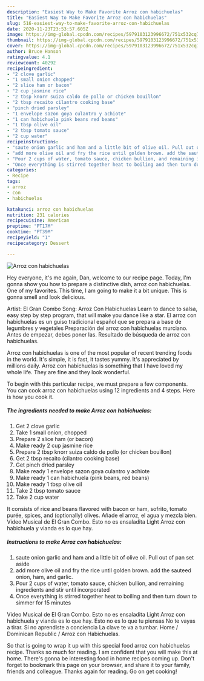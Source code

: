 ```yaml
---
description: "Easiest Way to Make Favorite Arroz con habichuelas"
title: "Easiest Way to Make Favorite Arroz con habichuelas"
slug: 516-easiest-way-to-make-favorite-arroz-con-habichuelas
date: 2020-11-23T23:53:57.605Z
image: https://img-global.cpcdn.com/recipes/5979103123996672/751x532cq70/arroz-con-habichuelas-recipe-main-photo.jpg
thumbnail: https://img-global.cpcdn.com/recipes/5979103123996672/751x532cq70/arroz-con-habichuelas-recipe-main-photo.jpg
cover: https://img-global.cpcdn.com/recipes/5979103123996672/751x532cq70/arroz-con-habichuelas-recipe-main-photo.jpg
author: Bruce Hanson
ratingvalue: 4.1
reviewcount: 40292
recipeingredient:
- "2 clove garlic"
- "1 small onion chopped"
- "2 slice ham or bacon"
- "2 cup jasmine rice"
- "2 tbsp knorr suiza caldo de pollo or chicken bouillon"
- "2 tbsp recaito cilantro cooking base"
- "pinch dried parsley"
- "1 envelope sazon goya culantro y achiote"
- "1 can habichuela pink beans red beans"
- "1 tbsp olive oil"
- "2 tbsp tomato sauce"
- "2 cup water"
recipeinstructions:
- "saute onion garlic and ham and a little bit of olive oil. Pull out of pan set aside"
- "add more olive oil and fry the rice until golden brown. add the sauteed onion, ham, and garlic."
- "Pour 2 cups of water, tomato sauce, chicken bullion, and remaining ingredients and stir until incorporated"
- "Once everything is stirred together heat to boiling and then turn down to simmer for 15 minutes"
categories:
- Recipe
tags:
- arroz
- con
- habichuelas

katakunci: arroz con habichuelas 
nutrition: 231 calories
recipecuisine: American
preptime: "PT17M"
cooktime: "PT39M"
recipeyield: "1"
recipecategory: Dessert

---
```



![Arroz con habichuelas](https://img-global.cpcdn.com/recipes/5979103123996672/751x532cq70/arroz-con-habichuelas-recipe-main-photo.jpg)

Hey everyone, it's me again, Dan, welcome to our recipe page. Today, I'm gonna show you how to prepare a distinctive dish, arroz con habichuelas. One of my favorites. This time, I am going to make it a bit unique. This is gonna smell and look delicious.

Artist: El Gran Combo Song: Arroz Con Habichuelas Learn to dance to salsa, easy step by step program, that will make you dance like a star. El arroz con habichuelas es un guiso tradicional español que se prepara a base de legumbres y vegetales Preparación del arroz con habichuelas murciano. Antes de empezar, debes poner las. Resultado de búsqueda de arroz con habichuelas.

Arroz con habichuelas is one of the most popular of recent trending foods in the world. It's simple, it is fast, it tastes yummy. It's appreciated by millions daily. Arroz con habichuelas is something that I have loved my whole life. They are fine and they look wonderful.


To begin with this particular recipe, we must prepare a few components. You can cook arroz con habichuelas using 12 ingredients and 4 steps. Here is how you cook it.

<!--inarticleads1-->

##### The ingredients needed to make Arroz con habichuelas:

1. Get 2 clove garlic
1. Take 1 small onion, chopped
1. Prepare 2 slice ham (or bacon)
1. Make ready 2 cup jasmine rice
1. Prepare 2 tbsp knorr suiza caldo de pollo (or chicken bouillon)
1. Get 2 tbsp recaito (cilantro cooking base)
1. Get pinch dried parsley
1. Make ready 1 envelope sazon goya culantro y achiote
1. Make ready 1 can habichuela (pink beans, red beans)
1. Make ready 1 tbsp olive oil
1. Take 2 tbsp tomato sauce
1. Take 2 cup water


It consists of rice and beans flavored with bacon or ham, sofrito, tomato purée, spices, and (optionally) olives. Añade el arroz, el agua y mezcla bien. Video Musical de El Gran Combo. Esto no es ensaladita Light Arroz con habichuela y vianda es lo que hay. 

<!--inarticleads2-->

##### Instructions to make Arroz con habichuelas:

1. saute onion garlic and ham and a little bit of olive oil. Pull out of pan set aside
1. add more olive oil and fry the rice until golden brown. add the sauteed onion, ham, and garlic.
1. Pour 2 cups of water, tomato sauce, chicken bullion, and remaining ingredients and stir until incorporated
1. Once everything is stirred together heat to boiling and then turn down to simmer for 15 minutes


Video Musical de El Gran Combo. Esto no es ensaladita Light Arroz con habichuela y vianda es lo que hay. Esto no es lo que tu piensas No te vayas a tirar. Si no aprendiste a conciencia La clave te va a tumbar. Home / Dominican Republic / Arroz con Habichuelas. 

So that is going to wrap it up with this special food arroz con habichuelas recipe. Thanks so much for reading. I am confident that you will make this at home. There's gonna be interesting food in home recipes coming up. Don't forget to bookmark this page on your browser, and share it to your family, friends and colleague. Thanks again for reading. Go on get cooking!
